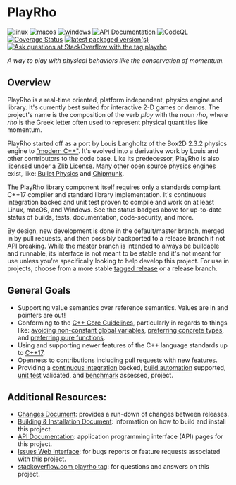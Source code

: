 <!--
  This is written for GitHub Flavored Markdown.
  See: https://github.github.com/gfm/
-->

# PlayRho

[![linux](https://github.com/louis-langholtz/PlayRho/actions/workflows/linux.yml/badge.svg)](https://github.com/louis-langholtz/PlayRho/actions/workflows/linux.yml)
[![macos](https://github.com/louis-langholtz/PlayRho/actions/workflows/macos.yml/badge.svg)](https://github.com/louis-langholtz/PlayRho/actions/workflows/macos.yml)
[![windows](https://github.com/louis-langholtz/PlayRho/actions/workflows/windows.yml/badge.svg)](https://github.com/louis-langholtz/PlayRho/actions/workflows/windows.yml)
[![API Documentation](https://github.com/louis-langholtz/PlayRho/actions/workflows/docs.yml/badge.svg)](https://github.com/louis-langholtz/PlayRho/actions/workflows/docs.yml)
[![CodeQL](https://github.com/louis-langholtz/PlayRho/actions/workflows/codeql.yml/badge.svg)](https://github.com/louis-langholtz/PlayRho/actions/workflows/codeql.yml)
[![Coverage Status](https://coveralls.io/repos/github/louis-langholtz/PlayRho/badge.svg?branch=master)](https://coveralls.io/github/louis-langholtz/PlayRho?branch=master)
[![latest packaged version(s)](https://repology.org/badge/latest-versions/playrho.svg?header=latest%20packaged)](https://repology.org/project/playrho/versions)
[![Ask questions at StackOverflow with the tag playrho](https://img.shields.io/badge/stackoverflow-playrho-blue.svg)](https://stackoverflow.com/questions/tagged/playrho)

*A way to play with physical behaviors like the conservation of momentum.*

## Overview

PlayRho is a real-time oriented, platform independent, physics engine and library.
It's currently best suited for interactive 2-D games or demos.
The project's name is the composition of the verb *play* with the noun *rho*, where *rho* is the Greek letter often used to represent physical quantities like momentum.

PlayRho started off as a port by Louis Langholtz of the Box2D 2.3.2 physics engine to ["modern C++"](https://msdn.microsoft.com/en-us/library/hh279654.aspx).
It's evolved into a derivative work by Louis and other contributors to the code base.
Like its predecessor, PlayRho is also [licensed](LICENSE.txt) under a [Zlib License](https://opensource.org/licenses/Zlib).
Many other open source physics engines exist, like: [Bullet Physics](http://bulletphysics.org/) and [Chipmunk](https://chipmunk-physics.net).

The PlayRho library component itself requires only a standards compliant C++17 compiler and standard library implementation.
It's continuous integration backed and unit test proven to compile and work on at least Linux, macOS, and Windows.
See the status badges above for up-to-date status of builds, tests, documentation, code-security, and more.

By design, new development is done in the default/master branch, merged in by pull requests, and then possibly backported to a release branch if not API breaking.
While the master branch is intended to always be buildable and runnable, its interface is not meant to be stable and it's not meant for use unless you're specifically looking to help develop this project.
For use in projects, choose from a more stable [tagged release](https://github.com/louis-langholtz/PlayRho/releases) or a release branch.

## General Goals

- Supporting value semantics over reference semantics. Values are in and pointers are out!
- Conforming to the [C++ Core Guidelines](https://isocpp.github.io/CppCoreGuidelines/CppCoreGuidelines), particularly in regards to things like: [avoiding non-constant global variables](https://isocpp.github.io/CppCoreGuidelines/CppCoreGuidelines#Ri-global), [preferring concrete types](https://isocpp.github.io/CppCoreGuidelines/CppCoreGuidelines#Rc-concrete), and [preferring pure functions](https://isocpp.github.io/CppCoreGuidelines/CppCoreGuidelines#Rf-pure).
- Using and supporting newer features of the C++ language standards up to [C++17](https://en.wikipedia.org/wiki/C%2B%2B17).
- Openness to contributions including pull requests with new features.
- Providing a [continuous integration](https://en.wikipedia.org/wiki/Continuous_integration) backed, [build automation](https://en.wikipedia.org/wiki/Build_automation) supported, [unit test](https://en.wikipedia.org/wiki/Unit_testing) validated, and [benchmark](https://en.wikipedia.org/wiki/Benchmark_(computing)) assessed, project.

## Additional Resources:

- [Changes Document](Changes.md): provides a run-down of changes between releases.
- [Building & Installation Document](INSTALL.md): information on how to build and install this project.
- [API Documentation](http://louis-langholtz.github.io/PlayRho/API/index.html): application programming interface (API) pages for this project.
- [Issues Web Interface](https://github.com/louis-langholtz/PlayRho/issues): for bugs reports or feature requests associated with this project.
- [stackoverflow.com playrho tag](https://stackoverflow.com/questions/tagged/playrho): for questions and answers on this project.
